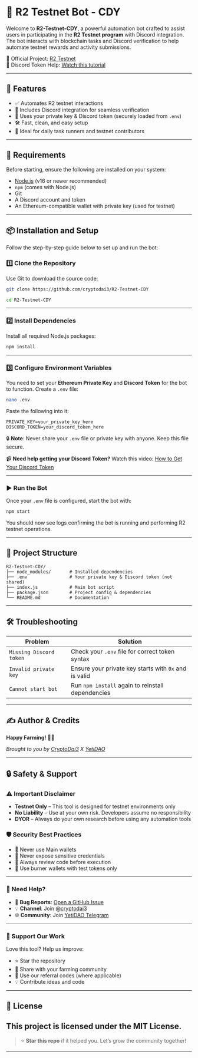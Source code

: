 # 🤖 R2 Testnet Bot - CDY

Welcome to **R2-Testnet-CDY**, a powerful automation bot crafted to assist users in participating in the **R2 Testnet program** with Discord integration. The bot interacts with blockchain tasks and Discord verification to help automate testnet rewards and activity submissions.

🔗 Official Project: [R2 Testnet](https://r2.money?code=6FJHM)  
🎥 Discord Token Help: [Watch this tutorial](https://youtube.com) 

---

## 🚀 Features

- ✅ Automates R2 testnet interactions
- 🤖 Includes Discord integration for seamless verification
- 🔐 Uses your private key & Discord token (securely loaded from `.env`)
- 🛠 Fast, clean, and easy setup
- 🔁 Ideal for daily task runners and testnet contributors

---

## 🧰 Requirements

Before starting, ensure the following are installed on your system:

- [Node.js](https://nodejs.org/) (v16 or newer recommended)
- `npm` (comes with Node.js)
- Git
- A Discord account and token
- An Ethereum-compatible wallet with private key (used for testnet)

---

## 📦 Installation and Setup

Follow the step-by-step guide below to set up and run the bot:

### 1️⃣ Clone the Repository

Use Git to download the source code:

```bash
git clone https://github.com/cryptodai3/R2-Testnet-CDY
````
```bash
cd R2-Testnet-CDY
````

---

### 2️⃣ Install Dependencies

Install all required Node.js packages:

```bash
npm install
```

---

### 3️⃣ Configure Environment Variables

You need to set your **Ethereum Private Key** and **Discord Token** for the bot to function. Create a `.env` file:

```bash
nano .env
```

Paste the following into it:

```env
PRIVATE_KEY=your_private_key_here
DISCORD_TOKEN=your_discord_token_here
```

🔒 **Note**: Never share your `.env` file or private key with anyone. Keep this file secure.

📹 **Need help getting your Discord Token?**
Watch this video: [How to Get Your Discord Token](https://youtube.com) 

---

### ▶️ Run the Bot

Once your `.env` file is configured, start the bot with:

```bash
npm start
```

You should now see logs confirming the bot is running and performing R2 testnet operations.

---

## 📁 Project Structure

```
R2-Testnet-CDY/
├── node_modules/       # Installed dependencies
├── .env                # Your private key & Discord token (not shared)
├── index.js            # Main bot script
├── package.json        # Project config & dependencies
└── README.md           # Documentation
```

---

## 🛠 Troubleshooting

| Problem                 | Solution                                              |
| ----------------------- | ----------------------------------------------------- |
| `Missing Discord token` | Check your `.env` file for correct token syntax       |
| `Invalid private key`   | Ensure your private key starts with `0x` and is valid |
| `Cannot start bot`      | Run `npm install` again to reinstall dependencies     |

---


## ✍️ Author & Credits

**Happy Farming!** 🚀🌾

*Brought to you by [CryptoDai3](https://t.me/cryptodai3) X [YetiDAO](https://t.me/YetiDAO)*

---

## 🔒 Safety & Support

### ⚠️ Important Disclaimer

* **Testnet Only** – This tool is designed for testnet environments only
* **No Liability** – Use at your own risk. Developers assume no responsibility
* **DYOR** – Always do your own research before using any automation tools

### 🛡️ Security Best Practices

* 🔐 Never use Main wallets
* 🚫 Never expose sensitive credentials
* 📜 Always review code before execution
* 💸 Use burner wallets with test tokens only

---

### 💬 Need Help?

* 🐛 **Bug Reports**: [Open a GitHub Issue](https://github.com/cryptodai3/R2-Testnet-CDY/issues)
* 💡 **Channel**: Join [@cryptodai3](https://t.me/cryptodai3)
* 🌐 **Community**: Join [YetiDAO Telegram](https://t.me/YetiDAO)

---

### 🙌 Support Our Work

Love this tool? Help us improve:

* ⭐ Star the repository
* 🔗 Share with your farming community
* 💎 Use our referral codes (where applicable)
* 💡 Contribute ideas and code

---

## 📝 License

This project is licensed under the MIT License.
---

> ⭐ **Star this repo** if it helped you. Let’s grow the community together!
---
